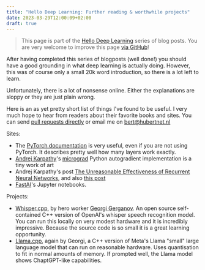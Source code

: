 ```yaml
---
title: "Hello Deep Learning: Further reading & worthwhile projects"
date: 2023-03-29T12:00:09+02:00
draft: true
---
```

> This page is part of the [Hello Deep Learning](../hello-deep-learning) series of blog posts. You are very welcome to improve this page [via GitHub](https://github.com/berthubert/hello-dl-posts/blob/main/dl-and-now-what/index.md)!

After having completed this series of blogposts (well done!) you should have a good grounding in what deep learning is actually doing. However, this was of course only a small 20k word introduction, so there is a lot left to learn.

Unfortunately, there is a lot of nonsense online. Either the explanations are sloppy or they are just plain wrong. 

Here is an as yet pretty short list of things I've found to be useful. I very much hope to hear from readers about their favorite books and sites. You can send [pull requests directly](https://github.com/berthubert/hello-dl-posts/blob/main/dl-and-now-what/index.md) or email me on bert@hubertnet.nl

Sites:
 * The [PyTorch documentation](https://pytorch.org/docs/stable/index.html) is very useful, even if you are not using PyTorch. It describes pretty well how many layers work exactly.
 * [Andrej Karpathy](https://twitter.com/karpathy)'s [micrograd](https://github.com/karpathy/micrograd) Python autogradient implementation is a tiny work of art
 * Andrej Karpathy's post [The Unreasonable Effectiveness of Recurrent Neural Networks](https://karpathy.github.io/2015/05/21/rnn-effectiveness/), and also [this post](https://karpathy.github.io/2019/04/25/recipe/)
 * [FastAI](https://fast.ai)'s Jupyter notebooks.

Projects:
 * [Whisper.cpp](https://github.com/ggerganov/whisper.cpp), by hero worker [Georgi Gerganov](https://ggerganov.com/). An open source self-contained C++ version of OpenAI's whisper speech recognition model. You can run this locally on very modest hardware and it is incredibly impressive. Because the source code is so small it is a great learning opportunity.
 * [Llama.cpp](https://github.com/ggerganov/llama.cpp), again by Georgi, a C++ version of Meta's Llama "small" large language model that can run on reasonable hardware. Uses quantisation to fit in normal amounts of memory. If prompted well, the Llama model shows ChaptGPT-like capabilities.
 
